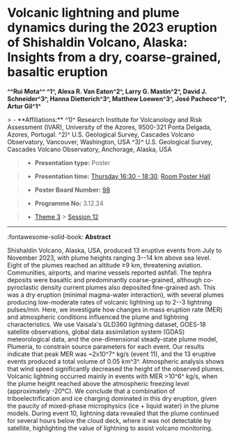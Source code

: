 # Volcanic lightning and plume dynamics during the 2023 eruption of Shishaldin Volcano, Alaska: Insights from a dry, coarse-grained, basaltic eruption

**^^Rui Mota^^ ^1^, Alexa R. Van Eaton^2^, Larry G. Mastin^2^, David J. Schneider^3^, Hanna Dietterich^3^, Matthew Loewen^3^, José Pacheco^1^, Artur Gil^1^**

<!-- more -->> - **Affiliations:** ^1)^ Research Institute for Volcanology and Risk Assessment (IVAR), University of the Azores, 9500-321 Ponta Delgada, Azores, Portugal. ^2)^ U.S. Geological Survey, Cascades Volcano Observatory, Vancouver, Washington, USA ^3)^ U.S. Geological Survey, Cascades Volcano Observatory, Anchorage, Alaska, USA

> - **Presentation type:** Poster

> - **Presentation time:** [Thursday 16:30 - 18:30](../sessions_comparison.md#__tabbed_3_6), [Room Poster Hall](../maps_venue.md#__tabbed_1_1)

> - **Poster Board Number:** [98](../map_poster_boards.md#thursday)

> - **Programme No:** 3.12.24

> - [Theme 3](../theme3.md) > [Session 12](../sessions/session-3-12.md)

--- 

:fontawesome-solid-book: **Abstract**

Shishaldin Volcano, Alaska, USA, produced 13 eruptive events from July to November 2023, with plume heights ranging 3--14 km above sea level. Eight of the plumes reached an altitude ≥9 km, threatening aviation. Communities, airports, and marine vessels reported ashfall. The tephra deposits were basaltic and predominantly coarse-grained, although co-pyroclastic density current plumes also deposited fine-grained ash. This was a dry eruption (minimal magma-water interaction), with several plumes producing low-moderate rates of volcanic lightning up to 2--3 lightning pulses/min. Here, we investigate how changes in mass eruption rate (MER) and atmospheric conditions influenced the plume and lightning characteristics. We use Vaisala's GLD360 lightning dataset, GOES-18 satellite observations, global data assimilation system (GDAS) meteorological data, and the one-dimensional steady-state plume model, Plumeria, to constrain source parameters for each event. Our results indicate that peak MER was ~2x10^7^ kg/s (event 11), and the 13 eruptive events produced a total volume of 0.05 km^3^. Atmospheric analysis shows that wind speed significantly decreased the height of the observed plumes. Volcanic lightning occurred mainly in events with MER >10^6^ kg/s, when the plume height reached above the atmospheric freezing level (approximately -20°C). We conclude that a combination of triboelectrification and ice charging dominated in this dry eruption, given the paucity of mixed-phase microphysics (ice + liquid water) in the plume models. During event 10, lightning data revealed that the plume continued for several hours below the cloud deck, where it was not detectable by satellite, highlighting the value of lightning to assist volcano monitoring.

